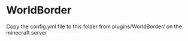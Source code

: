 # WorldBorder

Copy the config.yml file to this folder from plugins/WorldBorder/ on the minecraft server